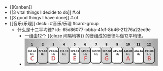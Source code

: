 - [[Kanban]]
- [[3 vital things I decide to do]] #.ol
- [[3 good things I have done]] #.ol
- [[音乐/乐理]]
  deck::  #音乐/乐理 #card-group
	- 什么是十二平均律?
	  id:: 65d86077-bbba-4fdf-8b46-21276a22ec9e
		- 一组由12个 {{cloze 间隔均等}} 的音组成的音律叫做12平均律。
		- ![image.png](../assets/image_1708679373585_0.png)